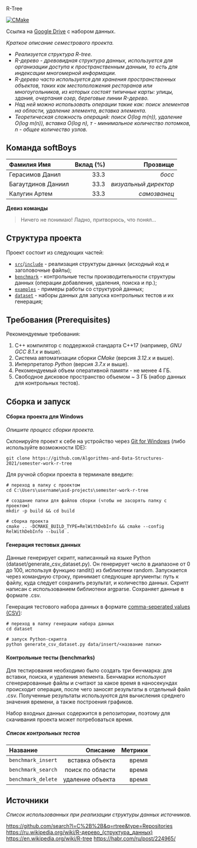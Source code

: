 R-Tree

[![CMake](https://github.com/Algorithms-and-Data-Structures-2021/semester-work-r-tree/actions/workflows/cmake.yml/badge.svg)](https://github.com/Algorithms-and-Data-Structures-2021/semester-work-r-tree/actions/workflows/cmake.yml)

Ссылка на [Google Drive](https://drive.google.com/drive/folders/1ddeC8PrXWq_y_pHifsi7SI74G1HFJOz6) с набором данных.

_Краткое описание семестрового проекта._

- _Реализуется структура R-tree._
- _R-дерево - древовидная структура данных, используется для организации доступа к пространственным данным, то есть для индексации многомерной информации._
- _R-дерево часто используется для хранения пространственных объектов, таких как местоположения ресторанов или многоугольников, из которых состоят типичные карты: улицы, здания, очертания озер, береговые линии R-дерево._
- _Над ней можно использовать операции такие как: поиск элементов на области, удаление элемента, вставка элемента._
- _Теоретическая сложность операций: поиск O(log m(n)), удаление O(log m(n)), вставка O(log n), т - минимальное количество потомков, n - общее количество узлов._

## Команда softBoys

| Фамилия Имя          | Вклад (%)    | Прозвище               |
| :---                 |   ---:       |  ---:                  |
| Герасимов Данил      | 33.3         |  _босс_                |
| Багаутдинов Даниил   | 33.3         |  _визуальный директор_ |
| Калугин Артем        | 33.3         |  _самозванец_          |

**Девиз команды**
> Ничего не понимаю! Ладно, притворюсь, что понял...

## Структура проекта

Проект состоит из следующих частей:

- [`src`](src)/[`include`](include) - реализация структуры данных (исходный код и заголовочные файлы);
- [`benchmark`](benchmark) - контрольные тесты производительности структуры данных (операции добавления, удаления,
  поиска и пр.);
- [`examples`](examples) - примеры работы со структурой данных;
- [`dataset`](dataset) - наборы данных для запуска контрольных тестов и их генерация;

## Требования (Prerequisites)

Рекомендуемые требования:

1. С++ компилятор c поддержкой стандарта C++17 (например, _GNU GCC 8.1.x_ и выше).
2. Система автоматизации сборки _CMake_ (версия _3.12.x_ и выше).
3. Интерпретатор _Python_ (версия _3.7.x_ и выше).
4. Рекомендуемый объем оперативной памяти - не менее 4 ГБ.
5. Свободное дисковое пространство объемом ~ 3 ГБ (набор данных для контрольных тестов).

## Сборка и запуск

#### Сборка проекта для Windows

_Опишите процесс сборки проекта._

Склонируйте проект к себе на устройство через [Git for Windows](https://gitforwindows.org/) (либо используйте
возможности IDE):

```shell
git clone https://github.com/Algorithms-and-Data-Structures-2021/semester-work-r-tree
```

Для ручной сборки проекта в терминале введите:

```shell
# переход в папку с проектом
cd C:\Users\username\asd-projects\semester-work-r-tree

# создание папки для файлов сборки (чтобы не засорять папку с проектом) 
mkdir -p build && cd build 

# сборка проекта
cmake .. -DCMAKE_BUILD_TYPE=RelWithDebInfo && cmake --config RelWithDebInfo --build . 
```

#### Генерация тестовых данных

Данные генерирует скрипт, написанный на языке Python (dataset/generate_csv_dataset.py). Он генерирует число в диапазоне от 0 до 100, используя функцию randit() из библиотеки random. Запускается через командную строку, принимает следующие аргументы: путь к файлу, куда следует сохранить результат, и количество данных. Скрипт написан с использованием библиотеки argparse. Сохраняет данные в формате .csv. 

Генерация тестового набора данных в
формате [comma-seperated values (CSV)](https://en.wikipedia.org/wiki/Comma-separated_values):

```shell
# переход в папку генерации набора данных
cd dataset

# запуск Python-скрипта
python generate_csv_dataset.py data/insert/<название папки>
```

#### Контрольные тесты (benchmarks)

Для тестирования необходимо было создать три бенчмарка: для вставки, поиска, и удаления элемента. Бенчмарки используют сгенерированные файлы и считают за какое время в наносекундах  происходит операция, после чего заносят результаты в отдельный файл .csv. Полученные результаты используются для вычисления среднего значения времени, а также построения графиков.

Набор входных данных содержится в репозитории, поэтому для скачивания проекта может потребоваться время.

##### Список контрольных тестов

| Название             | Описание         | Метрики |
| :---                 |   ---:           |  ---:   |
| `benchmark_insert`   | вставка объекта  | время   |
| `benchmark_search`   | поиск по области | время   |
| `benchmark_delete`   | удаление объекта | время   |

## Источники

_Список использованных при реализации структуры данных источников._

https://github.com/search?l=C%2B%2B&q=rtree&type=Repositories
https://ru.wikipedia.org/wiki/R-дерево_(структура_данных)
https://en.wikipedia.org/wiki/R-tree
https://habr.com/ru/post/224965/
